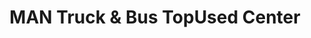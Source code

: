 ---
title: "MAN Truck & Bus TopUsed Center"
url: /wildau/man-truck-und-bus-topused-center/
shop: Autohaus
---